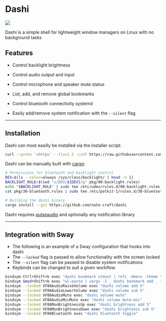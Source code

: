 # Dashi

![](https://gist.githubusercontent.com/nate-craft/648bbda6337b503a5d703f86757e4647/raw/144cf1f5f80e9c5ac6b5efde45869d01feb2ccd9/brainmade.png)

Dashi is a simple shell for lightweight window managers on Linux with no background tasks

## Features

- Control backlight brightness

- Control audio output and input

- Control microphone and speaker mute status 

- List, add, and remove global bookmarks

- Control bluetooth connectivity systemd

- Easily add/remove system notification with the `--silent` flag

___

## Installation

Dashi can most easilly be installed via the installer script:
```sh
curl --proto '=https' --tlsv1.2 -LsSf https://raw.githubusercontent.com/nate-craft/dashi/refs/heads/main/installer.sh | sh
```

Dashi can be manually built with [cargo](https://doc.rust-lang.org/cargo/getting-started/installation.html):
```sh
# Permissions for bluetooth and backlight control
DEV=$(ls --color=always /sys/class/backlight/ | head -n 1)
BACKLIGHT_RULE=$(sed "s/DEV/${DEV}/g" pkg/90-backlight.rules)
echo "$BACKLIGHT_RULE" | sudo tee /etc/udev/rules.d/90-backlight.rules > /dev/null 2>&1
cat pkg/30-bluetooth.rules | sudo tee /etc/polkit-1/rules.d/30-bluetooth.rules > /dev/null 1>&1

# Building the dashi binary
cargo install --git https://github.com/nate-craft/dashi
```

Dashi requires [pulseaudio](https://www.freedesktop.org/wiki/Software/PulseAudio/) and optionally any notification library
___

## Integration with Sway

- The following is an example of a Sway configuration that hooks into dashi
- The `--locked` flag is passed to allow functionality with the screen locked
- The `--silent` flag can be passed to disable system notifications
- Keybinds can be changed to suit a given workflow

```sh
bindsym Ctrl+Shift+b exec "dashi bookmark stdout | rofi -dmenu -theme theme | wl-copy "
bindsym $mod+Shift+b exec "wl-paste | xargs -I _ dashi bookmark add _ "
bindsym --locked XF86AudioRaiseVolume exec "dashi volume add 5"
bindsym --locked XF86AudioLowerVolume exec "dashi volume sub 5"
bindsym --locked XF86AudioMute exec "dashi volume mute"
bindsym --locked XF86AudioMicMute exec "dashi volume mute-mic"
bindsym --locked XF86MonBrightnessUp exec "dashi brightness add 5"
bindsym --locked XF86MonBrightnessDown exec "dashi brightness sub 5"
bindsym --locked XF86Bluetooth exec "dashi bluetooth toggle"
```
